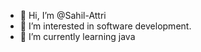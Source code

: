 - 👋 Hi, I’m @Sahil-Attri
- 👀 I’m interested in software development.
- 🌱 I’m currently learning java

<!---
Sahil-Attri/Sahil-Attri is a ✨ special ✨ repository because its `README.md` (this file) appears on your GitHub profile.
You can click the Preview link to take a look at your changes.
--->
